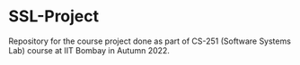 # SSL-Project
Repository for the course project done as part of CS-251 (Software Systems Lab) course at IIT Bombay in Autumn 2022.
